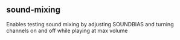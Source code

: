 ## sound-mixing

Enables testing sound mixing by adjusting SOUNDBIAS and turning channels on and off while playing at max volume

